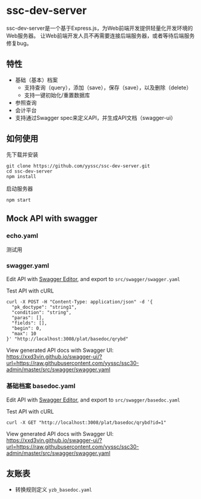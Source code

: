 # ssc-dev-server

ssc-dev-server是一个基于Express.js，为Web前端开发提供轻量化开发环境的Web服务器。
让Web前端开发人员不再需要连接后端服务器，或者等待后端服务修复bug。

## 特性

- 基础（基本）档案
  - 支持查询（query），添加（save），保存（save），以及删除（delete）
  - 支持一键初始化/重置数据库
- 参照查询
- 会计平台
- 支持通过Swagger spec来定义API，并生成API文档（swagger-ui）


## 如何使用

先下载并安装

```
git clone https://github.com/yyssc/ssc-dev-server.git
cd ssc-dev-server
npm install
```

启动服务器

```
npm start
```

## Mock API with swagger

### echo.yaml

测试用

### swagger.yaml

Edit API with [Swagger Editor](http://editor.swagger.io/), and export to `src/swagger/swagger.yaml`

Test API with cURL

```
curl -X POST -H "Content-Type: application/json" -d '{
  "pk_doctype": "string1",
  "condition": "string",
  "paras": [],
  "fields": [],
  "begin": 0,
  "max": 10
}' "http://localhost:3008/plat/basedoc/qrybd"
```

View generated API docs with Swagger UI: https://xxd3vin.github.io/swagger-ui/?url=https://raw.githubusercontent.com/yyssc/ssc30-admin/master/src/swagger/swagger.yaml

### 基础档案 basedoc.yaml

Edit API with [Swagger Editor](http://editor.swagger.io/), and export to `src/swagger/basedoc.yaml`

Test API with cURL

```
curl -X GET "http://localhost:3008/plat/basedoc/qrybd?id=1"
```

View generated API docs with Swagger UI: https://xxd3vin.github.io/swagger-ui/?url=https://raw.githubusercontent.com/yyssc/ssc30-admin/master/src/swagger/swagger.yaml

## 友账表

- 转换规则定义 `yzb_basedoc.yaml`